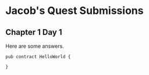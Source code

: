 # Jacob's Quest Submissions

## Chapter 1 Day 1

Here are some answers.

```cadence
pub contract HelloWorld {

}
```
